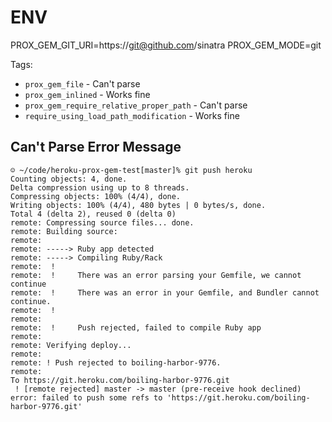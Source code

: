 
# ENV

PROX_GEM_GIT_URI=https://git@github.com/sinatra
PROX_GEM_MODE=git

Tags:
* `prox_gem_file` - Can't parse
* `prox_gem_inlined` - Works fine
* `prox_gem_require_relative_proper_path` - Can't parse
* `require_using_load_path_modification` - Works fine

## Can't Parse Error Message

```
☺ ~/code/heroku-prox-gem-test[master]% git push heroku
Counting objects: 4, done.
Delta compression using up to 8 threads.
Compressing objects: 100% (4/4), done.
Writing objects: 100% (4/4), 480 bytes | 0 bytes/s, done.
Total 4 (delta 2), reused 0 (delta 0)
remote: Compressing source files... done.
remote: Building source:
remote:
remote: -----> Ruby app detected
remote: -----> Compiling Ruby/Rack
remote:  !
remote:  !     There was an error parsing your Gemfile, we cannot continue
remote:  !     There was an error in your Gemfile, and Bundler cannot continue.
remote:  !
remote:
remote:  !     Push rejected, failed to compile Ruby app
remote:
remote: Verifying deploy...
remote:
remote: ! Push rejected to boiling-harbor-9776.
remote:
To https://git.heroku.com/boiling-harbor-9776.git
 ! [remote rejected] master -> master (pre-receive hook declined)
error: failed to push some refs to 'https://git.heroku.com/boiling-harbor-9776.git'
```
